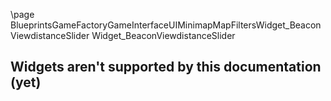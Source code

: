 \page BlueprintsGameFactoryGameInterfaceUIMinimapMapFiltersWidget_BeaconViewdistanceSlider Widget_BeaconViewdistanceSlider
## Widgets aren't supported by this documentation (yet)
